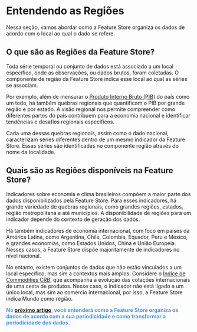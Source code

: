 # Entendendo as Regiões

Nessa seção, vamos abordar como a Feature Store organiza os dados de acordo com o local ao qual o dado se refere.

## O que são as Regiões da Feature Store?

Toda série temporal ou conjunto de dados está associado a um local específico, onde as observações, ou dados brutos, foram coletadas. O componente de região da Feature Store indica esse local ao qual as séries se associam.

Por exemplo, além de mensurar o <a href="https://app.4intelligence.ai/feature-store/indicators/BRGDP0081" target="_blank" rel="noreferrer">Produto Interno Bruto (PIB)</a> do país como um todo, há também quebras regionais que quantificam o PIB por grande região e por estado. A visão regional nos permite compreender como diferentes partes do país contribuem para a economia nacional e identificar tendências e desafios regionais específicos.

Cada uma dessas quebras regionais, assim como o dado nacional, caracterizam séries diferentes dentro de um mesmo indicador da Feature Store. Essas séries são identificadas no componente região através do nome da localidade.

## Quais são as Regiões disponíveis na Feature Store?

Indicadores sobre economia e clima brasileiros compõem a maior parte dos dados disponibilizados pela Feature Store. Para esses indicadores, há grande variedade de quebras regionais, como grandes regiões, estados, região metropolitana e até municípios. A disponibilidade de regiões para um indicador depende do contexto de geração dos dados.

Há também indicadores de economia internacional, com foco em países da América Latina, como Argentina, Chile, Colombia, Equador, Peru e México, e grandes economias, como Estados Unidos, China e União Europeia. Nesses casos, a Feature Store dispõe majoritamente de indicadores no nível nacional.

No entanto, existem conjuntos de dados que não estão vinculados a um local específico, mas sim a contextos mais amplos. Considere o <a href="https://app.4intelligence.ai/feature-store/indicators/WDPRC0118" target="_blank" rel="noreferrer">Índice de Commodities CRB</a>, que acompanha a evolução das cotações internacionais de uma cesta de produtos. Nesse caso, o indicador não está ligado a um único local, mas sim ao comércio internacional, por isso, a Feature Store indica Mundo como região.

<style>
blue4i {
  color: #4C94FF;
}
</style>

<blue4i>**No [próximo artigo](/help-center/feature-store/data-organization/frequencia.md), você entenderá como a Feature Store organiza os dados de acordo com a sua periodicidade e como transformar a periodicidade dos dados.**</blue4i>

